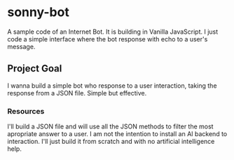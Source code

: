 # sonny-bot
A sample code of an Internet Bot.
It is building in Vanilla JavaScript. I just code a simple interface where the bot response with echo to a user's message.

## Project Goal

I wanna build a simple bot who response to a user interaction, taking the response from a JSON file. Simple but effective.

### Resources
I'll build a JSON file and will use all the JSON methods to filter the most apropriate answer to a user. I am not the intention to install an AI backend to interaction. I'll just build it from scratch and with no artificial intelligence help.

